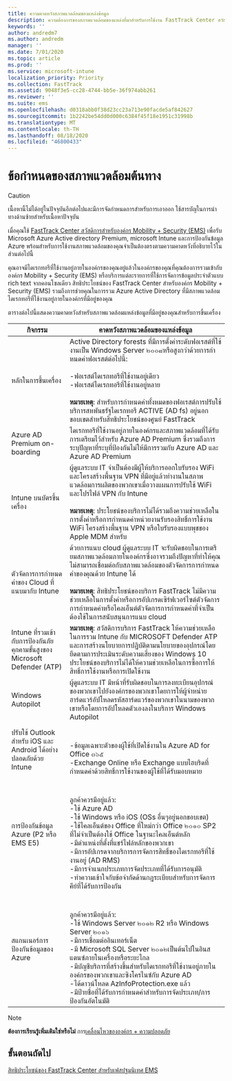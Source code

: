 ```yaml
---
title: ความคาดหวังสภาพแวดล้อมของแหล่งข้อมูล
description: ความต้องการของสภาพแวดล้อมของแหล่งที่มาสำหรับการใช้งาน FastTrack Center สวัสดิการสำหรับ EMS
keywords: ''
author: andredm7
ms.author: andredm
manager: ''
ms.date: 7/01/2020
ms.topic: article
ms.prod: ''
ms.service: microsoft-intune
localization_priority: Priority
ms.collection: FastTrack
ms.assetid: 9048f3e5-cc28-4744-bb5e-36f974abb261
ms.reviewer: ''
ms.suite: ems
ms.openlocfilehash: d0318abb0f38d23cc23a713e90facde5af842627
ms.sourcegitcommit: 1b2242be54dd0d000c6384f45f18e1951c31998b
ms.translationtype: MT
ms.contentlocale: th-TH
ms.lasthandoff: 08/18/2020
ms.locfileid: "46800433"
---
```

# <a name="source-environment-expectations"></a>ข้อกำหนดของสภาพแวดล้อมต้นทาง
> [!CAUTION]
> เนื้อหานี้ไม่ได้อยู่ในปัจจุบันอีกต่อไปและมีการจัดกำหนดการสำหรับการเอาออก ใช้สารบัญในการนำทางด้านซ้ายสำหรับเนื้อหาปัจจุบัน

เมื่อคุณใช้ [FastTrack Center สวัสดิการสำหรับองค์กร Mobility + Security (EMS)](EMS-fasttrack-benefit-for-EMS.md) เพื่อรับ Microsoft Azure Active directory Premium, microsoft Intune และการป้องกันข้อมูล Azure พร้อมสำหรับการใช้งานสภาพแวดล้อมของคุณจำเป็นต้องตรงตามความคาดหวังที่อธิบายไว้ในส่วนต่อไปนี้

คุณอาจมีไดเรกทอรีที่ใช้งานอยู่ภายในองค์กรของคุณอยู่แล้วในองค์กรของคุณที่คุณต้องการรวมเข้ากับองค์กร Mobility + Security (EMS) หรือบริการแต่ละรายการที่ใช้การจัดการข้อมูลประจำตัวแบบ rich text จากคอนโซลเดียว สิทธิประโยชน์ของ FastTrack Center สำหรับองค์กร Mobility + Security (EMS) รวมถึงการช่วยคุณในการรวม Azure Active Directory ที่มีสภาพแวดล้อมไดเรกทอรีที่ใช้งานอยู่ภายในองค์กรที่มีอยู่ของคุณ

ตารางต่อไปนี้แสดงความคาดหวังสำหรับสภาพแวดล้อมแหล่งข้อมูลที่มีอยู่ของคุณสำหรับการขึ้นเครื่อง

|กิจกรรม|คาดหวังสภาพแวดล้อมของแหล่งข้อมูล|
|------------|----------------------------------|
|หลักในการขึ้นเครื่อง|Active Directory forests ที่มีการตั้งค่าระดับฟอเรสต์ที่ใช้งานเป็น Windows Server ๒๐๐๘หรือสูงกว่าด้วยการกำหนดค่าฟอเรสต์ต่อไปนี้:<br /><br />-ฟอเรสต์ไดเรกทอรีที่ใช้งานอยู่เดียว<br />-ฟอเรสต์ไดเรกทอรีที่ใช้งานอยู่หลาย </br></br>**หมายเหตุ**: สำหรับการกำหนดค่าทั้งหมดของฟอเรสต์การปรับใช้บริการสหพันธรัฐไดเรกทอรี ACTIVE (AD fs) อยู่นอกขอบเขตสำหรับสิทธิประโยชน์ของศูนย์ FastTrack|
|Azure AD Premium on-boarding|ไดเรกทอรีที่ใช้งานอยู่ภายในองค์กรและสภาพแวดล้อมที่ได้รับการเตรียมไว้สำหรับ Azure AD Premium ซึ่งรวมถึงการระบุปัญหาที่ระบุที่ป้องกันไม่ให้มีการรวมกับ Azure AD และ Azure AD Premium|
|Intune บนบัตรขึ้นเครื่อง| ผู้ดูแลระบบ IT จำเป็นต้องมีผู้ให้บริการออกใบรับรอง WiFi และโครงสร้างพื้นฐาน VPN ที่มีอยู่แล้วทำงานในสภาพแวดล้อมการผลิตของพวกเขาเมื่อวางแผนการปรับใช้ WiFi และโปรไฟล์ VPN กับ Intune<br /><br /> **หมายเหตุ**: ประโยชน์ของบริการไม่ได้รวมถึงความช่วยเหลือในการตั้งค่าหรือการกำหนดค่าหน่วยงานรับรองสิทธิ์การใช้งาน WiFi โครงสร้างพื้นฐาน VPN หรือใบรับรองแบบพุชของ Apple MDM สำหรับ  |
|ตัวจัดการการกำหนดค่าของ Cloud ที่แนบมากับ Intune|ด้วยการแนบ cloud ผู้ดูแลระบบ IT จะรับผิดชอบในการเตรียมสภาพแวดล้อมภายในองค์กรซึ่งอาจรวมถึงปัญหาที่ทำให้คุณไม่สามารถเชื่อมต่อกับสภาพแวดล้อมของตัวจัดการการกำหนดค่าของคุณด้วย Intune ได้<br /><br />**หมายเหตุ**: สิทธิประโยชน์ของบริการ FastTrack ไม่มีความช่วยเหลือในการตั้งค่าหรือการอัปเกรดเซิร์ฟเวอร์ไซต์ตัวจัดการการกำหนดค่าหรือไคลเอ็นต์ตัวจัดการการกำหนดค่าที่จำเป็นต้องใช้ในการสนับสนุนการแนบ cloud |
|Intune ที่รวมเข้ากับการป้องกันภัยคุกคามขั้นสูงของ Microsoft Defender (ATP)|**หมายเหตุ**: สวัสดิการบริการ FastTrack ให้ความช่วยเหลือในการรวม Intune กับ MICROSOFT Defender ATP และการสร้างนโยบายการปฏิบัติตามนโยบายของอุปกรณ์โดยยึดตามการประเมินระดับความเสี่ยงของ Windows 10 ประโยชน์ของบริการไม่ได้ให้ความช่วยเหลือในการซื้อการให้สิทธิ์การใช้งานหรือการเปิดใช้งาน |
|Windows Autopilot|ผู้ดูแลระบบ IT มีหน้าที่รับผิดชอบในการลงทะเบียนอุปกรณ์ของพวกเขาไปยังองค์กรของพวกเขาโดยการให้ผู้จำหน่ายฮาร์ดแวร์อัปโหลดรหัสฮาร์ดแวร์ของพวกเขาในนามของพวกเขาหรือโดยการอัปโหลดตัวเองลงในบริการ Windows Autopilot |
|ปรับใช้ Outlook สำหรับ iOS และ Android ได้อย่างปลอดภัยด้วย Intune|<br /><br />-ข้อมูลเฉพาะตัวของผู้ใช้ที่เปิดใช้งานใน Azure AD for Office ๓๖๕<br />-Exchange Online หรือ Exchange แบบไฮบริดที่กำหนดค่าด้วยสิทธิ์การใช้งานของผู้ใช้ที่ได้รับมอบหมาย<br />|
|การป้องกันข้อมูล Azure (P2 หรือ EMS E5)|<br /><br />ลูกค้าควรมีอยู่แล้ว: <br /> -ใช้ Azure AD<br />-ใช้ Windows หรือ iOS (OSs อื่นๆอยู่นอกขอบเขต)<br /> -ใช้ไคลเอ็นต์ของ Office ที่ใหม่กว่า Office ๒๐๑๐ SP2 ที่ไม่จำเป็นต้องใช้ Office ในฐานะไคลเอ็นต์หลัก <br /> -มีตำแหน่งที่ตั้งที่แชร์ไฟล์หลักของพวกเขา  <br /> -มีการอัปเกรดจากบริการการจัดการสิทธิ์ของไดเรกทอรีที่ใช้งานอยู่ (AD RMS) <br /> -มีการจำแนกประเภทการจัดประเภทที่ได้รับการอนุมัติ <br /> -ทำความเข้าใจกับข้อจำกัดด้านกฎระเบียบสำหรับการจัดการคีย์ที่ได้รับการป้องกัน <br />|
|สแกนเนอร์การป้องกันข้อมูลของ Azure|<br /><br /> ลูกค้าควรมีอยู่แล้ว: <br /> -ใช้ Windows Server ๒๐๑๒ R2 หรือ Windows Server ๒๐๑๖<br /> -มีการเชื่อมต่ออินเทอร์เน็ต <br /> -มี Microsoft SQL Server ๒๐๑๒เป็นต้นไปในอินสแตนซ์ภายในเครื่องหรือระยะไกล  <br /> -มีบัญชีบริการที่สร้างขึ้นสำหรับไดเรกทอรีที่ใช้งานอยู่ภายในองค์กรของพวกเขาและซิงโครไนซ์กับ Azure AD  <br /> -ได้ดาวน์โหลด AzInfoProtection.exe แล้ว <br /> -มีป้ายชื่อที่ได้รับการกำหนดค่าสำหรับการจัดประเภท/การป้องกันอัตโนมัติ<br />|

> [!NOTE]
> **ต้องการเรียนรู้เพิ่มเติมใช่หรือไม่** 
>  การ[เคลื่อนไหวขององค์กร + ความปลอดภัย](https://www.microsoft.com/cloud-platform/enterprise-mobility)

## <a name="next-steps"></a>ขั้นตอนถัดไป

[สิทธิประโยชน์ของ FastTrack Center สำหรับเฟสปฐมนิเทศ EMS](EMS-onboarding-phases.md)

